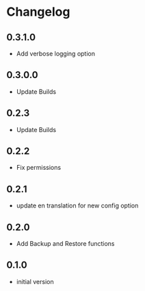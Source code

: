 # Changelog

## 0.3.1.0
- Add verbose logging option

## 0.3.0.0
- Update Builds

## 0.2.3
- Update Builds

## 0.2.2
- Fix permissions

## 0.2.1
- update en translation for new config option

## 0.2.0
- Add Backup and Restore functions

## 0.1.0

- initial version

